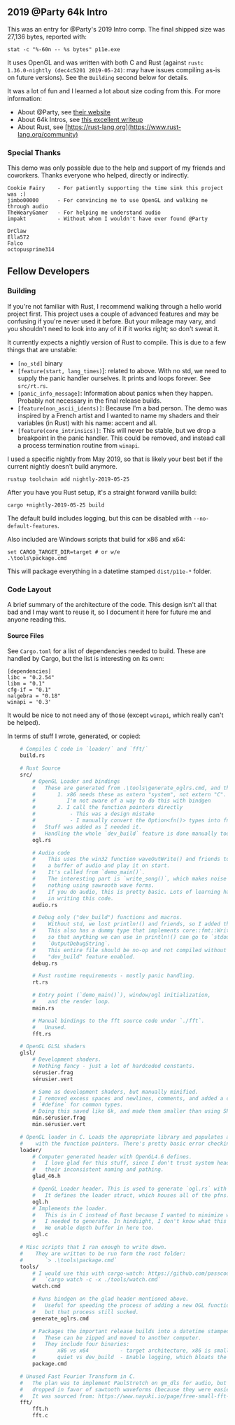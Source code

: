 ## 2019 @Party 64k Intro

This was an entry for @Party's 2019 Intro comp. The final shipped size was 27,136 bytes, reported with:
```
stat -c "%-60n -- %s bytes" p11e.exe
```

It uses OpenGL and was written with both C and Rust (against `rustc 1.36.0-nightly (dec4c5201 2019-05-24)`: may have issues compiling as-is on future versions). See the `Building` second below for details.

It was a lot of fun and I learned a lot about size coding from this. For more information:
- About @Party, see [their website](http://atparty-demoscene.net/)
- About 64k Intros, see [this excellent writeup](http://www.lofibucket.com/articles/64k_intro.html)
- About Rust, see [https://rust-lang.org](https://www.rust-lang.org/community)

### Special Thanks

This demo was only possible due to the help and support of my friends and coworkers.
Thanks everyone who helped, directly or indirectly.
```
Cookie Fairy    - For patiently supporting the time sink this project was :)
jimbo00000      - For convincing me to use OpenGL and walking me through audio
TheWearyGamer   - For helping me understand audio
impakt          - Without whom I wouldn't have ever found @Party

DrClaw
Ella572
Falco
octopusprime314
```

## Fellow Developers

### Building

If you're not familiar with Rust, I recommend walking through a hello world project first. This project uses a couple of advanced features and may be confusing if you're never used it before. But your mileage may vary, and you shouldn't need to look into any of it if it works right; so don't sweat it.

It currently expects a nightly version of Rust to compile. This is due to a few things that are unstable:
- `[no_std]` binary
- `[feature(start, lang_times)`]: related to above. With no std, we need to supply the panic handler ourselves. It prints and loops forever. See `src/rt.rs`.
- `[panic_info_message]`: Information about panics when they happen. Probably not necessary in the final release builds.
- `[feature(non_ascii_idents)]`: Because I'm a bad person. The demo was inspired by a French artist and I wanted to name my shaders and their variables (in Rust) with his name: accent and all.
- `[feature(core_intrinsics)]`: This will never be stable, but we drop a breakpoint in the panic handler. This could be removed, and instead call a process termination routine from `winapi`.

I used a specific nightly from May 2019, so that is likely your best bet if the current nightly doesn't build anymore.
```
rustup toolchain add nightly-2019-05-25
```

After you have you Rust setup, it's a straight forward vanilla build:
```
cargo +nightly-2019-05-25 build
```

The default build includes logging, but this can be disabled with `--no-default-features`.

Also included are Windows scripts that build for x86 and x64:
```
set CARGO_TARGET_DIR=target # or w/e
.\tools\package.cmd
```
This will package everything in a datetime stamped `dist/p11e-*` folder.

### Code Layout

A brief summary of the architecture of the code. This design isn't all that bad and I may want to reuse it, so I document it here for future me and anyone reading this.

#### Source Files

See `Cargo.toml` for a list of dependencies needed to build. These are handled
by Cargo, but the list is interesting on its own:
```
[dependencies]
libc = "0.2.54"
libm = "0.1"
cfg-if = "0.1"
nalgebra = "0.18"
winapi = '0.3'
```
It would be nice to not need any of those (except `winapi`, which really can't be helped).

In terms of stuff I wrote, generated, or copied:
```bash
    # Compiles C code in `loader/` and `fft/`
    build.rs

    # Rust Source
    src/
        # OpenGL Loader and bindings
        #   These are generated from .\tools\generate_oglrs.cmd, and then tweaked.
        #       1. x86 needs these as extern "system", not extern "C".
        #          I'm not aware of a way to do this with bindgen
        #       2. I call the function pointers directly
        #           - This was a design mistake
        #           - I manually convert the Option<fn()> types into fn() types
        #   Stuff was added as I needed it.
        #   Handling the whole `dev_build` feature is done manually too....
        ogl.rs

        # Audio code
        #    This uses the win32 function waveOutWrite() and friends to generate
        #    a buffer of audio and play it on start.
        #    It's called from `demo_main()`.
        #    The interesting part is `write_song()`, which makes noise out of
        #    nothing using sawrooth wave forms.
        #    If you do audio, this is pretty basic. Lots of learning happened
        #    in writing this code.
        audio.rs

        # Debug only ("dev_build") functions and macros.
        #    Without std, we lost println!() and friends, so I added them back.
        #    This also has a dummy type that implements core::fmt::Write,
        #    so that anything we can use in println!() can go to `stdout` or
        #    `OutputDebugString`.
        #    This entire file should be no-op and not compiled without the
        #    "dev_build" feature enabled.
        debug.rs

        # Rust runtime requirements - mostly panic handling.
        rt.rs

        # Entry point (`demo_main()`), window/ogl initialization,
        #    and the render loop.
        main.rs

        # Manual bindings to the fft source code under `./fft`.
        #   Unused.
        fft.rs

    # OpenGL GLSL shaders
    glsl/
        # Development shaders.
        # Nothing fancy - just a lot of hardcoded constants.
        sérusier.frag
        sérusier.vert

        # Same as development shaders, but manually minified.
        # I removed excess spaces and newlines, comments, and added a couple of
        # `#define` for common types.
        # Doing this saved like 6k, and made them smaller than using SPIRV.
        min.sérusier.frag
        min.sérusier.vert

    # OpenGL loader in C. Loads the appropriate library and populates a structure
    #    with the function pointers. There's pretty basic error checking.
    loader/
        # Computer generated header with OpenGL4.6 defines.
        #   I love glad for this stuff, since I don't trust system headers or
        #   their inconsistent naming and pathing.
        glad_46.h

        # OpenGL Loader header. This is used to generate `ogl.rs` with bindgen.
        #   It defines the loader struct, which houses all of the pfns.
        ogl.h
        # Implements the loader.
        #   This is in C instead of Rust because I wanted to minimize what
        #   I needed to generate. In hindsight, I don't know what this saved me.
        #   We enable depth buffer in here too.
        ogl.c

    # Misc scripts that I ran enough to write down.
    #    They are written to be run form the root folder:
    #       `> .\tools\package.cmd`
    tools/
        # I would use this with cargo-watch: https://github.com/passcod/cargo-watch
        #   `cargo watch -c -x ./tools/watch.cmd`
        watch.cmd

        # Runs bindgen on the glad header mentioned above.
        #   Useful for speeding the process of adding a new OGL function...
        #   but that process still sucked.
        generate_oglrs.cmd

        # Packages the important release builds into a datetime stamped folder.
        #   These can be zipped and moved to another computer.
        #   They include four binaries:
        #       x86 vs x64          - target architecture, x86 is smaller
        #       quiet vs dev_build  - Enable logging, which bloats the binary
        package.cmd

    # Unused Fast Fourier Transform in C.
    #   The plan was to implement PaulStretch on gm_dls for audio, but this was
    #   dropped in favor of sawtooth waveforms (because they were easier to do).
    #   It was sourced from: https://www.nayuki.io/page/free-small-fft-in-multiple-languages
    fft/
        fft.h
        fft.c
